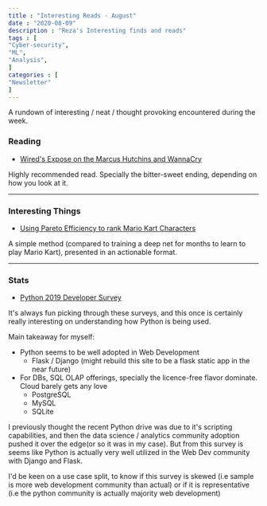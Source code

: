 ```yaml
---
title : "Interesting Reads - August"
date : "2020-08-09"
description : "Reza's Interesting finds and reads"
tags : [
"Cyber-security",
"ML",
"Analysis",
]
categories : [
"Newsletter"
]
---
```

A rundown of interesting / neat / thought provoking encountered during the week.

### Reading

- [Wired's Expose on the Marcus Hutchins and WannaCry](https://www.wired.com/story/confessions-marcus-hutchins-hacker-who-saved-the-internet/)

Highly recommended read. Specially the bitter-sweet ending, depending on how you look at it.

---

### Interesting Things

- [Using Pareto Efficiency to rank Mario Kart Characters](https://medium.com/civis-analytics/the-best-mario-kart-character-according-to-data-science-7dfb65d4c18e)

A simple method (compared to training a deep net for months to learn to play Mario Kart), presented in an actionable format.

---

### Stats

- [Python 2019 Developer Survey](https://www.jetbrains.com/lp/python-developers-survey-2019/)

It's always fun picking through these surveys, and this once is certainly really interesting on understanding how Python is being used.

Main takeaway for myself:

- Python seems to be well adopted in Web Development
    - Flask / Django (might rebuild this site to be a flask static app in the near future)
- For DBs, SQL OLAP offerings, specially the licence-free flavor dominate. Cloud barely gets any love
    - PostgreSQL
    - MySQL
    - SQLite

I previously thought the recent Python drive was due to it's scripting capabilities, and then the data science / analytics community adoption pushed it over the edge(or so it was in my case).
But from this survey is seems like Python is actually very well utilized in the Web Dev community with Django and Flask.

I'd be keen on a use case split, to know if this survey is skewed (i.e sample is more web development community than actual) or if it is representative (i.e the python community is actually majority web development)
